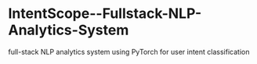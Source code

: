 # IntentScope--Fullstack-NLP-Analytics-System
full-stack NLP analytics system using PyTorch for user intent classification

